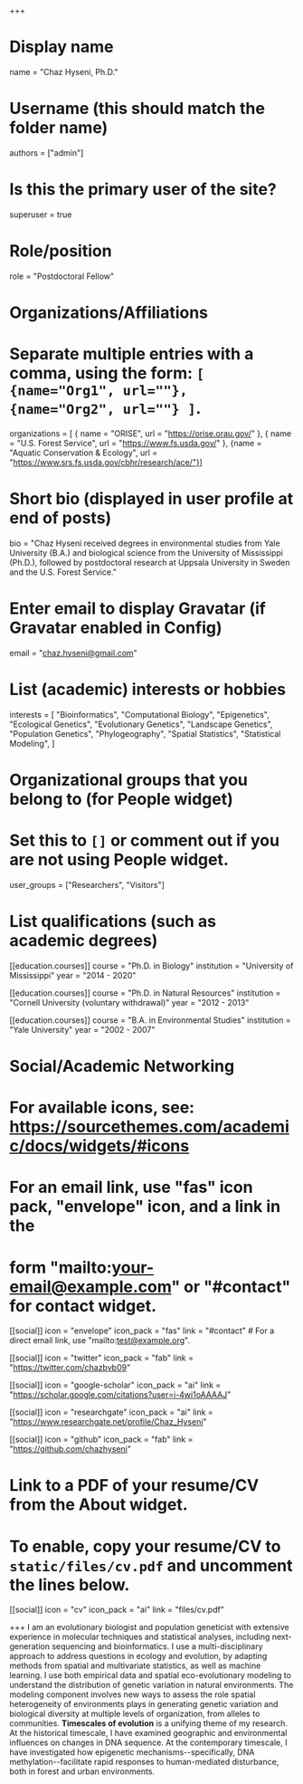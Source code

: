+++
# Display name
name = "Chaz Hyseni, Ph.D."

# Username (this should match the folder name)
authors = ["admin"]

# Is this the primary user of the site?
superuser = true

# Role/position
role = "Postdoctoral Fellow"

# Organizations/Affiliations
#   Separate multiple entries with a comma, using the form: `[ {name="Org1", url=""}, {name="Org2", url=""} ]`.
organizations = [ { name = "ORISE", url = "https://orise.orau.gov/" }, { name = "U.S. Forest Service", url = "https://www.fs.usda.gov/" }, {name = "Aquatic Conservation & Ecology", url = "https://www.srs.fs.usda.gov/cbhr/research/ace/"}]

# Short bio (displayed in user profile at end of posts)
bio = "Chaz Hyseni received degrees in environmental studies from Yale University (B.A.) and biological science from the University of Mississippi (Ph.D.), followed by postdoctoral research at Uppsala University in Sweden and the U.S. Forest Service."

# Enter email to display Gravatar (if Gravatar enabled in Config)
email = "chaz.hyseni@gmail.com"

# List (academic) interests or hobbies
interests = [
  "Bioinformatics",
  "Computational Biology",
  "Epigenetics",
  "Ecological Genetics",
  "Evolutionary Genetics",
  "Landscape Genetics",
  "Population Genetics",
  "Phylogeography",
  "Spatial Statistics",
  "Statistical Modeling",
]

# Organizational groups that you belong to (for People widget)
#   Set this to `[]` or comment out if you are not using People widget.
user_groups = ["Researchers", "Visitors"]

# List qualifications (such as academic degrees)
[[education.courses]]
  course = "Ph.D. in Biology"
  institution = "University of Mississippi"
  year = "2014 - 2020"

[[education.courses]]
  course = "Ph.D. in Natural Resources"
  institution = "Cornell University (voluntary withdrawal)"
  year = "2012 - 2013"

[[education.courses]]
  course = "B.A. in Environmental Studies"
  institution = "Yale University"
  year = "2002 - 2007"

# Social/Academic Networking
# For available icons, see: https://sourcethemes.com/academic/docs/widgets/#icons
#   For an email link, use "fas" icon pack, "envelope" icon, and a link in the
#   form "mailto:your-email@example.com" or "#contact" for contact widget.

[[social]]
  icon = "envelope"
  icon_pack = "fas"
  link = "#contact"  # For a direct email link, use "mailto:test@example.org".

[[social]]
  icon = "twitter"
  icon_pack = "fab"
  link = "https://twitter.com/chazbvb09"

[[social]]
  icon = "google-scholar"
  icon_pack = "ai"
  link = "https://scholar.google.com/citations?user=i-4wi1oAAAAJ"

[[social]]
  icon = "researchgate"
  icon_pack = "ai"
  link = "https://www.researchgate.net/profile/Chaz_Hyseni"

[[social]]
  icon = "github"
  icon_pack = "fab"
  link = "https://github.com/chazhyseni"

# Link to a PDF of your resume/CV from the About widget.
# To enable, copy your resume/CV to `static/files/cv.pdf` and uncomment the lines below.
 [[social]]
   icon = "cv"
   icon_pack = "ai"
   link = "files/cv.pdf"

+++
I am an evolutionary biologist and population geneticist with extensive experience in molecular techniques and statistical analyses, including next-generation sequencing and bioinformatics. I use a multi-disciplinary approach to address questions in ecology and evolution, by adapting methods from spatial and multivariate statistics, as well as machine learning. 
I use both empirical data and spatial eco-evolutionary modeling to understand the distribution of genetic variation in natural environments. The modeling component involves new ways to assess the role spatial heterogeneity of environments plays in generating genetic variation and biological diversity at multiple levels of organization, from alleles to communities. 
**Timescales of evolution** is a unifying theme of my research. At the historical timescale, I have examined geographic and environmental influences on changes in DNA sequence. At the contemporary timescale, I have investigated how epigenetic mechanisms--specifically, DNA methylation--facilitate rapid responses to human-mediated disturbance, both in forest and urban environments.
